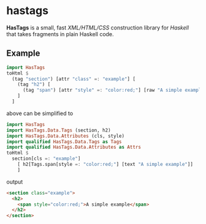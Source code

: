 # hastags
**HasTags** is a small, fast *XML/HTML/CSS* construction library for 
*Haskell* that takes fragments in plain Haskell code.


## Example
```haskell
import HasTags
toHtml $
  (tag "section") [attr "class" =: "example"] [
    (tag "h2") [ 
      (tag "span") [attr "style" =: "color:red;"] [raw "A simple example"]
    ]
  ]
```
above can be simplified to
```haskell
import HasTags
import HasTags.Data.Tags (section, h2)
import HasTags.Data.Attributes (cls, style)
import qualified HasTags.Data.Tags as Tags
import qualified HasTags.Data.Attributes as Attrs
toHtml $
  section[cls =: "example"] 
    [ h2[Tags.span[style =: "color:red;"] [text "A simple example"]]
    ]
```
output
```html
<section class="example">
  <h2>
    <span style="color:red;">A simple example</span>
  </h2>
</section>
```